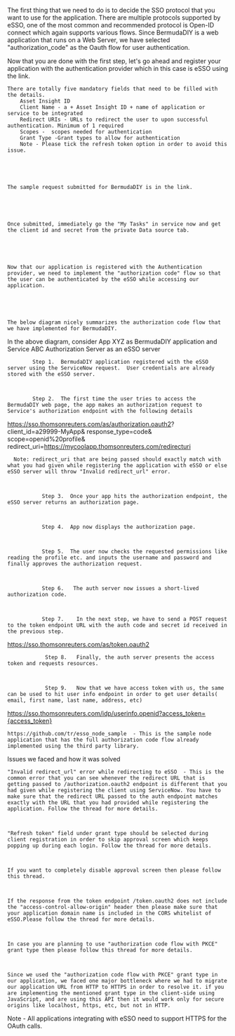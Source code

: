 The first thing that we need to do is to decide the SSO protocol that you want to use for the application. There are multiple protocols supported by eSSO, one of the most common and recommended protocol is Open-ID connect which again supports various flows. Since BermudaDIY is a web application that runs on a Web Server, we have selected "authorization_code" as the Oauth flow for user authentication.

Now that you are done with the first step, let's go ahead and register your application with the authentication provider which in this case is eSSO using the link.

 

 

    There are totally five mandatory fields that need to be filled with the details.
        Asset Insight ID
        Client Name - a + Asset Insight ID + name of application or service to be integrated
        Redirect URIs - URLs to redirect the user to upon successful authentication. Minimum of 1 required
        Scopes -  scopes needed for authentication
        Grant Type -Grant types to allow for authentication 
        Note - Please tick the refresh token option in order to avoid this issue.

 

 

    The sample request submitted for BermudaDIY is in the link.

 

 

    Once submitted, immediately go the "My Tasks" in service now and get the client id and secret from the private Data source tab.

 

 

    Now that our application is registered with the Authentication provider, we need to implement the "authorization code" flow so that the user can be authenticated by the eSSO while accessing our application.

 

 

    The below diagram nicely summarizes the authorization code flow that we have implemented for BermudaDIY.

 

  

 In the above diagram, consider App XYZ as BermudaDIY application and Service ABC Authorization Server as an eSSO server

 

            Step 1.  BermudaDIY application registered with the eSSO server using the ServiceNow request.  User credentials are already stored with the eSSO server.

 

            Step 2.  The first time the user tries to access the BermudaDIY web page, the app makes an authorization request to Service's authorization endpoint with the following details 

 

https://sso.thomsonreuters.com/as/authorization.oauth2?
client_id=a29999-MyApp&
response_type=code&
scope=openid%20profile&
redirect_uri=https://mycoolapp.thomsonreuters.com/redirecturi

 

      Note: redirect_uri that are being passed should exactly match with what you had given while registering the application with eSSO or else eSSO server will throw "Invalid redirect_url" error.

             

               Step 3.  Once your app hits the authorization endpoint, the eSSO server returns an authorization page.

 

               Step 4.  App now displays the authorization page.

 

               Step 5.  The user now checks the requested permissions like reading the profile etc. and inputs the username and password and finally approves the authorization request.

 

               Step 6.   The auth server now issues a short-lived authorization code.

 

               Step 7.    In the next step, we have to send a POST request to the token endpoint URL with the auth code and secret id received in the previous step.

 

https://sso.thomsonreuters.com/as/token.oauth2

                Step 8.   Finally, the auth server presents the access token and requests resources.  

 

                Step 9.   Now that we have access token with us, the same can be used to hit user info endpoint in order to get user details( email, first name, last name, address, etc)

 

https://sso.thomsonreuters.com/idp/userinfo.openid?access_token={access_token}

 

 

    https://github.com/tr/esso_node_sample  - This is the sample node application that has the full authorization code flow already implemented using the third party library.

 

 

 

Issues we faced and how it was solved

 

    "Invalid redirect_url" error while redirecting to eSSO  - This is the common error that you can see whenever the redirect URL that is getting passed to /authorization.oauth2 endpoint is different that you had given while registering the client using ServiceNow. You have to make sure that the redirect URL passed to the auth endpoint matches exactly with the URL that you had provided while registering the application. Follow the thread for more details.

 

    "Refresh token" field under grant type should be selected during client registration in order to skip approval screen which keeps popping up during each login. Follow the thread for more details.

 

    If you want to completely disable approval screen then please follow this thread.

 

    If the response from the token endpoint /token.oauth2 does not include the "access-control-allow-origin" header then please make sure that your application domain name is included in the CORS whitelist of eSSO.Please follow the thread for more details.

 

    In case you are planning to use "authorization code flow with PKCE" grant type then please follow this thread for more details.

 

    Since we used the "authorization code flow with PKCE" grant type in our application, we faced one major bottleneck where we had to migrate our application URL from HTTP to HTTPS in order to resolve it. if you are implementing the mentioned grant type in the client-side using JavaScript, and are using this API then it would work only for secure origins like localhost, https, etc, but not in HTTP.

 

 

Note - All applications integrating with eSSO need to support HTTPS for the OAuth calls.
